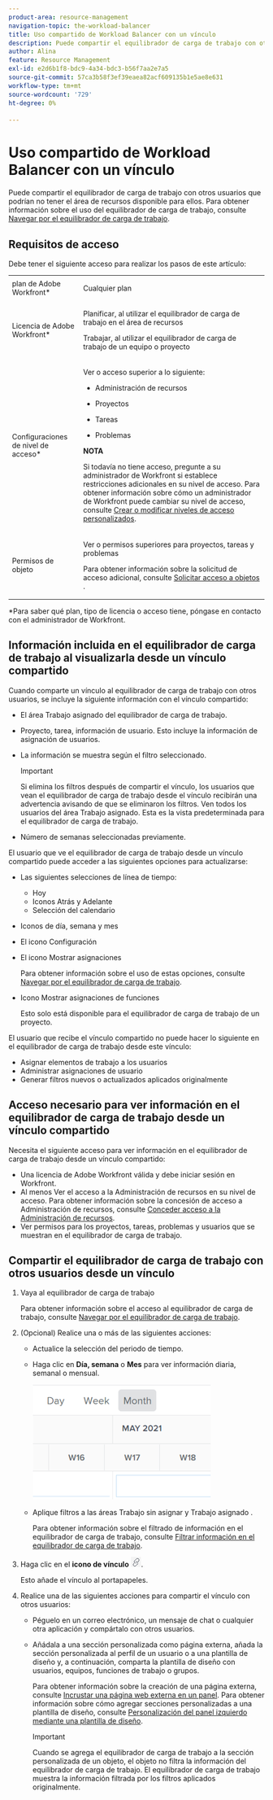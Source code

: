 ```yaml
---
product-area: resource-management
navigation-topic: the-workload-balancer
title: Uso compartido de Workload Balancer con un vínculo
description: Puede compartir el equilibrador de carga de trabajo con otros usuarios que podrían no tener el área de recursos disponible para ellos. Para obtener información sobre el uso del equilibrador de carga de trabajo, consulte Navegar por el equilibrador de carga de trabajo.
author: Alina
feature: Resource Management
exl-id: e2d6b1f8-bdc9-4a34-bdc3-b56f7aa2e7a5
source-git-commit: 57ca3b58f3ef39eaea82acf609135b1e5ae8e631
workflow-type: tm+mt
source-wordcount: '729'
ht-degree: 0%

---
```


# Uso compartido de Workload Balancer con un vínculo

Puede compartir el equilibrador de carga de trabajo con otros usuarios que podrían no tener el área de recursos disponible para ellos. Para obtener información sobre el uso del equilibrador de carga de trabajo, consulte [Navegar por el equilibrador de carga de trabajo](../../resource-mgmt/workload-balancer/navigate-the-workload-balancer.md).

## Requisitos de acceso

Debe tener el siguiente acceso para realizar los pasos de este artículo:

<table style="table-layout:auto"> 
 <col> 
 <col> 
 <tbody> 
  <tr> 
   <td role="rowheader">plan de Adobe Workfront*</td> 
   <td> <p>Cualquier plan</p> </td> 
  </tr> 
  <tr> 
   <td role="rowheader">Licencia de Adobe Workfront*</td> 
   <td> <p>Planificar, al utilizar el equilibrador de carga de trabajo en el área de recursos</p>
   <p>Trabajar, al utilizar el equilibrador de carga de trabajo de un equipo o proyecto</p> </td> 
  </tr> 
  <tr> 
   <td role="rowheader">Configuraciones de nivel de acceso*</td> 
   <td> <p>Ver o acceso superior a lo siguiente:</p> 
    <ul> 
     <li> <p>Administración de recursos</p> </li> 
     <li> <p>Proyectos</p> </li> 
     <li> <p>Tareas</p> </li> 
     <li> <p>Problemas</p> </li> 
    </ul> <p><b>NOTA</b>

Si todavía no tiene acceso, pregunte a su administrador de Workfront si establece restricciones adicionales en su nivel de acceso. Para obtener información sobre cómo un administrador de Workfront puede cambiar su nivel de acceso, consulte <a href="../../administration-and-setup/add-users/configure-and-grant-access/create-modify-access-levels.md" class="MCXref xref">Crear o modificar niveles de acceso personalizados</a>.</p> </td>
</tr> 
  <tr> 
   <td role="rowheader">Permisos de objeto</td> 
   <td> <p>Ver o permisos superiores para proyectos, tareas y problemas </p> <p>Para obtener información sobre la solicitud de acceso adicional, consulte <a href="../../workfront-basics/grant-and-request-access-to-objects/request-access.md" class="MCXref xref">Solicitar acceso a objetos </a>.</p> </td> 
  </tr> 
 </tbody> 
</table>

&#42;Para saber qué plan, tipo de licencia o acceso tiene, póngase en contacto con el administrador de Workfront.

## Información incluida en el equilibrador de carga de trabajo al visualizarla desde un vínculo compartido

Cuando comparte un vínculo al equilibrador de carga de trabajo con otros usuarios, se incluye la siguiente información con el vínculo compartido:

* El área Trabajo asignado del equilibrador de carga de trabajo.
* Proyecto, tarea, información de usuario. Esto incluye la información de asignación de usuarios.
* La información se muestra según el filtro seleccionado.

   >[!IMPORTANT]
   >
   >Si elimina los filtros después de compartir el vínculo, los usuarios que vean el equilibrador de carga de trabajo desde el vínculo recibirán una advertencia avisando de que se eliminaron los filtros. Ven todos los usuarios del área Trabajo asignado. Esta es la vista predeterminada para el equilibrador de carga de trabajo.

* Número de semanas seleccionadas previamente.

El usuario que ve el equilibrador de carga de trabajo desde un vínculo compartido puede acceder a las siguientes opciones para actualizarse:

* Las siguientes selecciones de línea de tiempo:

   * Hoy
   * Iconos Atrás y Adelante
   * Selección del calendario

* Iconos de día, semana y mes
* El icono Configuración
* El icono Mostrar asignaciones

   Para obtener información sobre el uso de estas opciones, consulte [Navegar por el equilibrador de carga de trabajo](../../resource-mgmt/workload-balancer/navigate-the-workload-balancer.md).

* Icono Mostrar asignaciones de funciones

   Esto solo está disponible para el equilibrador de carga de trabajo de un proyecto.

El usuario que recibe el vínculo compartido no puede hacer lo siguiente en el equilibrador de carga de trabajo desde este vínculo:

* Asignar elementos de trabajo a los usuarios
* Administrar asignaciones de usuario
* Generar filtros nuevos o actualizados aplicados originalmente

## Acceso necesario para ver información en el equilibrador de carga de trabajo desde un vínculo compartido

Necesita el siguiente acceso para ver información en el equilibrador de carga de trabajo desde un vínculo compartido:

* Una licencia de Adobe Workfront válida y debe iniciar sesión en Workfront.
* Al menos Ver el acceso a la Administración de recursos en su nivel de acceso. Para obtener información sobre la concesión de acceso a Administración de recursos, consulte [Conceder acceso a la Administración de recursos](../../administration-and-setup/add-users/configure-and-grant-access/grant-access-resource-management.md).
* Ver permisos para los proyectos, tareas, problemas y usuarios que se muestran en el equilibrador de carga de trabajo.

## Compartir el equilibrador de carga de trabajo con otros usuarios desde un vínculo

1. Vaya al equilibrador de carga de trabajo

   Para obtener información sobre el acceso al equilibrador de carga de trabajo, consulte [Navegar por el equilibrador de carga de trabajo](../../resource-mgmt/workload-balancer/navigate-the-workload-balancer.md).

1. (Opcional) Realice una o más de las siguientes acciones:

   * Actualice la selección del periodo de tiempo.
   * Haga clic en **Día, semana** o **Mes** para ver información diaria, semanal o mensual.

      ![](assets/month-icon-on-toolbar-selected-wb-350x226.png)

   * Aplique filtros a las áreas Trabajo sin asignar y Trabajo asignado .

      Para obtener información sobre el filtrado de información en el equilibrador de carga de trabajo, consulte [Filtrar información en el equilibrador de carga de trabajo](../../resource-mgmt/workload-balancer/filter-information-workload-balancer.md).

1. Haga clic en el **icono de vínculo** ![](assets/wb-shearable-link-icon-small.png).

   Esto añade el vínculo al portapapeles.

1. Realice una de las siguientes acciones para compartir el vínculo con otros usuarios:

   * Péguelo en un correo electrónico, un mensaje de chat o cualquier otra aplicación y compártalo con otros usuarios.
   * Añádala a una sección personalizada como página externa, añada la sección personalizada al perfil de un usuario o a una plantilla de diseño y, a continuación, comparta la plantilla de diseño con usuarios, equipos, funciones de trabajo o grupos.

      Para obtener información sobre la creación de una página externa, consulte [Incrustar una página web externa en un panel](../../reports-and-dashboards/dashboards/creating-and-managing-dashboards/embed-external-web-page-dashboard.md). Para obtener información sobre cómo agregar secciones personalizadas a una plantilla de diseño, consulte [Personalización del panel izquierdo mediante una plantilla de diseño](../../administration-and-setup/customize-workfront/use-layout-templates/customize-left-panel.md).

      >[!IMPORTANT]
      >
      >Cuando se agrega el equilibrador de carga de trabajo a la sección personalizada de un objeto, el objeto no filtra la información del equilibrador de carga de trabajo. El equilibrador de carga de trabajo muestra la información filtrada por los filtros aplicados originalmente.
